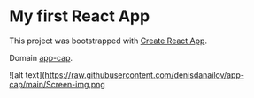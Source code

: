 # My first React App

This project was bootstrapped with [Create React App](https://github.com/facebook/create-react-app).

Domain [app-cap](https://app-cap.netlify.app/).

![alt text](https://raw.githubusercontent.com/denisdanailov/app-cap/main/Screen-img.png
